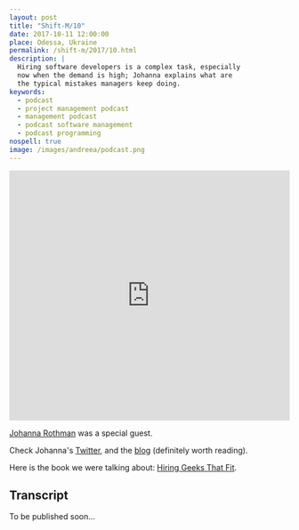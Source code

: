 ```yaml
---
layout: post
title: "Shift-M/10"
date: 2017-10-11 12:00:00
place: Odessa, Ukraine
permalink: /shift-m/2017/10.html
description: |
  Hiring software developers is a complex task, especially
  now when the demand is high; Johanna explains what are
  the typical mistakes managers keep doing.
keywords:
  - podcast
  - project management podcast
  - management podcast
  - podcast software management
  - podcast programming
nospell: true
image: /images/andreea/podcast.png
---
```


<iframe width="100%" height="450" scrolling="no" frameborder="no" src="https://w.soundcloud.com/player/?url=https%3A//api.soundcloud.com/tracks/346429643%3Fsecret_token%3Ds-ez8Rv&amp;color=%23ff5500&amp;auto_play=false&amp;hide_related=false&amp;show_comments=true&amp;show_user=true&amp;show_reposts=false&amp;show_teaser=true&amp;visual=true"></iframe>

[Johanna Rothman](https://www.jrothman.com/) was a special guest.

Check Johanna's [Twitter](https://twitter.com/johannarothman),
and the [blog](https://www.jrothman.com/) (definitely worth reading).

Here is the book we were talking about:
[Hiring Geeks That Fit](http://amzn.to/2hBZ17W).

## Transcript

To be published soon...
